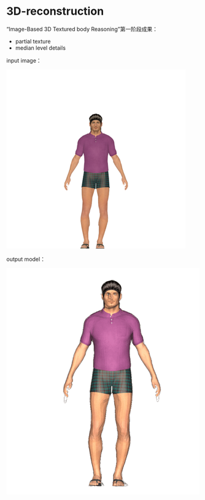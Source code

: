 # 3D-reconstruction
“Image-Based 3D Textured body Reasoning”第一阶段成果：
- partial texture
- median level details

input image：

![](img\1.png)

output model：

![](img\1.gif)